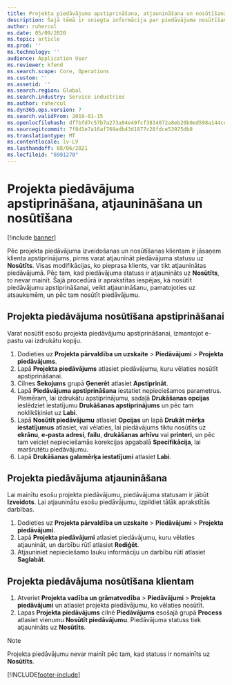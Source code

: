 ```yaml
---
title: Projekta piedāvājuma apstiprināšana, atjaunināšana un nosūtīšana
description: Šajā tēmā ir sniegta informācija par piedāvājuma nosūtīšanu klientam apstiprināšanai, modificēšanu, pamatojoties uz atsauksmēm, un atkārtotu piedāvājuma nosūtīšanu.
author: ruhercul
ms.date: 05/09/2020
ms.topic: article
ms.prod: ''
ms.technology: ''
audience: Application User
ms.reviewer: kfend
ms.search.scope: Core, Operations
ms.custom: ''
ms.assetid: ''
ms.search.region: Global
ms.search.industry: Service industries
ms.author: ruhercul
ms.dyn365.ops.version: 7
ms.search.validFrom: 2019-01-15
ms.openlocfilehash: df7bfd7c57b7a273a94e49fcf3834072a8eb20b0ed598a144cefaff41e28a431
ms.sourcegitcommit: 7f8d1e7a16af769adb43d1877c28fdce53975db8
ms.translationtype: MT
ms.contentlocale: lv-LV
ms.lasthandoff: 08/06/2021
ms.locfileid: "6991270"
---
```

# <a name="confirm-update-and-send-a-project-quotation"></a>Projekta piedāvājuma apstiprināšana, atjaunināšana un nosūtīšana

[!include [banner](../includes/banner.md)]

Pēc projekta piedāvājuma izveidošanas un nosūtīšanas klientam ir jāsaņem klienta apstiprinājums, pirms varat atjaunināt piedāvājuma statusu uz **Nosūtīts**. Visas modifikācijas, ko pieprasa klients, var tikt atjauninātas piedāvājumā. Pēc tam, kad piedāvājuma statuss ir atjaunināts uz **Nosūtīts**, to nevar mainīt. Šajā procedūrā ir aprakstītas iespējas, kā nosūtīt piedāvājumu apstiprināšanai, veikt atjaunināšanu, pamatojoties uz atsauksmēm, un pēc tam nosūtīt piedāvājumu.

## <a name="send-a-project-quotation-confirmation"></a>Projekta piedāvājuma nosūtīšana apstiprināšanai  

Varat nosūtīt esošu projekta piedāvājumu apstiprināšanai, izmantojot e-pastu vai izdrukātu kopiju. 

1. Dodieties uz **Projekta pārvaldība un uzskaite** > **Piedāvājumi** > **Projekta piedāvājums**. 
2. Lapā **Projekta piedāvājums** atlasiet piedāvājumu, kuru vēlaties nosūtīt apstiprināšanai. 
3. Cilnes **Sekojums** grupā **Ģenerēt** atlasiet **Apstiprināt**. 
4. Lapā **Piedāvājuma apstiprināšana** iestatiet nepieciešamos parametrus. Piemēram, lai izdrukātu apstiprinājumu, sadaļā **Drukāšanas opcijas** ieslēdziet iestatījumu **Drukāšanas apstiprinājums** un pēc tam noklikšķiniet uz **Labi**.
5. Lapā **Nosūtīt piedāvājumu** atlasiet **Opcijas** un lapā **Drukāt mērķa iestatījumus** atlasiet, vai vēlaties, lai piedāvājums tiktu nosūtīts uz **ekrānu**, **e-pasta adresi**, **failu**, **drukāšanas arhīvu** vai **printeri**, un pēc tam veiciet nepieciešamās korekcijas apgabalā **Specifikācija**, lai maršrutētu piedāvājumu.
6. Lapā **Drukāšanas galamērķa iestatījumi** atlasiet **Labi**.  

## <a name="update-a-project-quotation"></a>Projekta piedāvājuma atjaunināšana

Lai mainītu esošu projekta piedāvājumu, piedāvājuma statusam ir jābūt **Izveidots**. Lai atjauninātu esošu piedāvājumu, izpildiet tālāk aprakstītās darbības. 

1. Dodieties uz **Projekta pārvaldība un uzskaite** > **Piedāvājumi** > **Projekta piedāvājumi**.
2. Lapā **Projekta piedāvājumi** atlasiet piedāvājumu, kuru vēlaties atjaunināt, un darbību rūtī atlasiet **Rediģēt**.
3. Atjauniniet nepieciešamo lauku informāciju un darbību rūtī atlasiet **Saglabāt**.  

## <a name="send-a-project-quotation-to-a-customer"></a>Projekta piedāvājuma nosūtīšana klientam 

1. Atveriet **Projekta vadība un grāmatvedība** > **Piedāvājumi** > **Projekta piedāvājumi** un atlasiet projekta piedāvājumu, ko vēlaties nosūtīt.
2. Lapas **Projekta piedāvājums** cilnē **Piedāvājums** esošajā grupā **Process** atlasiet vienumu **Nosūtīt piedāvājumu**. Piedāvājuma statuss tiek atjaunināts uz **Nosūtīts**.

> [!NOTE]
> Projekta piedāvājumu nevar mainīt pēc tam, kad statuss ir nomainīts uz **Nosūtīts**.


[!INCLUDE[footer-include](../includes/footer-banner.md)]